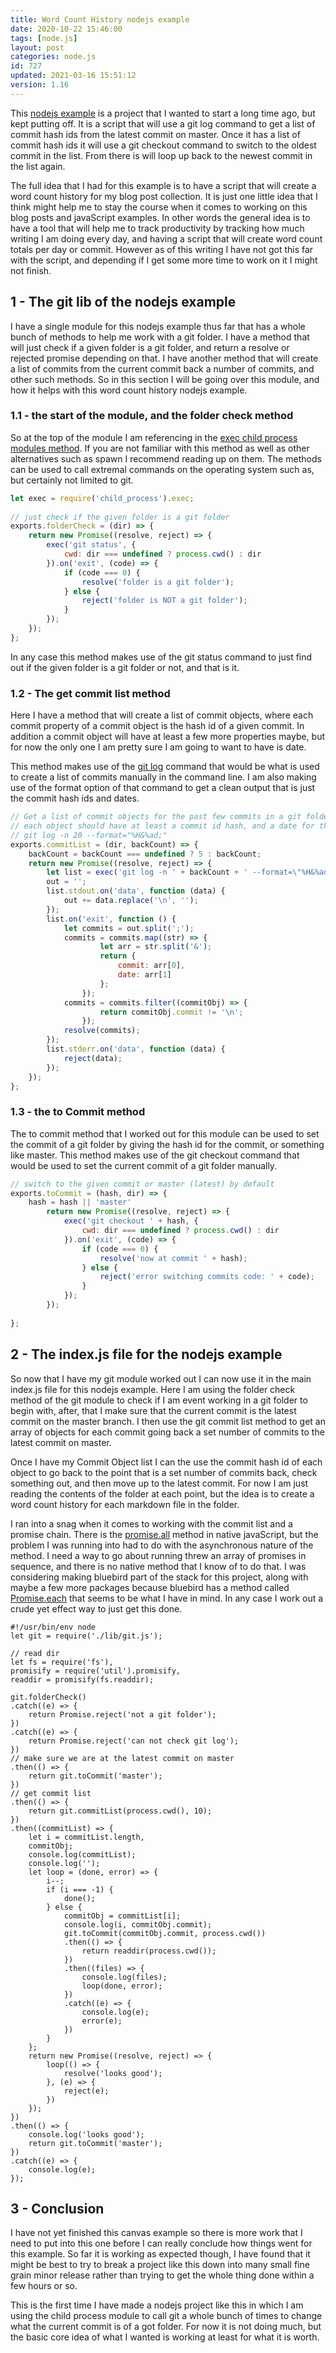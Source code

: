 ```yaml
---
title: Word Count History nodejs example
date: 2020-10-22 15:46:00
tags: [node.js]
layout: post
categories: node.js
id: 727
updated: 2021-03-16 15:51:12
version: 1.16
---
```


This [nodejs example](/2021/03/16/nodejs-example/) is a project that I wanted to start a long time ago, but kept putting off. It is a script that will use a git log command to get a list of commit hash ids from the latest commit on master. Once it has a list of commit hash ids it will use a git checkout command to switch to the oldest commit in the list. From there is will loop up back to the newest commit in the list again.

The full idea that I had for this example is to have a script that will create a word count history for my blog post collection. It is just one little idea that I think might help me to stay the course when it comes to working on this blog posts and javaScript examples. In other words the general idea is to have a tool that will help me to track productivity by tracking how much writing I am doing every day, and having a script that will create word count totals per day or commit. However as of this writing I have not got this far with the script, and depending if I get some more time to work on it I might not finish.

<!-- more -->

## 1 - The git lib of the nodejs example

I have a single module for this nodejs example thus far that has a whole bunch of methods to help me work with a git folder. I have a method that will just check if a given folder is a git folder, and return a resolve or rejected promise depending on that. I have another method that will create a list of commits from the current commit back a number of commits, and other such methods. So in this section I will be going over this module, and how it helps with this word count history nodejs example.

### 1.1 - the start of the module, and the folder check method

So at the top of the module I am referencing in the [exec child process modules method](/2020/10/21/nodejs-child-process-exec/). If you are not familiar with this method as well as other alternatives such as spawn I recommend reading up on them. The methods can be used to call extremal commands on the operating system such as, but certainly not limited to git.

```js
let exec = require('child_process').exec;
 
// just check if the given folder is a git folder
exports.folderCheck = (dir) => {
    return new Promise((resolve, reject) => {
        exec('git status', {
            cwd: dir === undefined ? process.cwd() : dir
        }).on('exit', (code) => {
            if (code === 0) {
                resolve('folder is a git folder');
            } else {
                reject('folder is NOT a git folder');
            }
        });
    });
};
```

In any case this method makes use of the git status command to just find out if the given folder is a git folder or not, and that is it.

### 1.2 - The get commit list method

Here I have a method that will create a list of commit objects, where each commit property of a commit object is the hash id of a given commit. In addition a commit object will have at least a few more properties maybe, but for now the only one I am pretty sure I am going to want to have is date. 

This method makes use of the [git log](/2019/05/29/git-log/) command that would be what is used to create a list of commits manually in the command line. I am also making use of the format option of that command to get a clean output that is just the commit hash ids and dates.

```js
// Get a list of commit objects for the past few commits in a git folder
// each object should have at least a commit id hash, and a date for the commit
// git log -n 20 --format="%H&%ad;"
exports.commitList = (dir, backCount) => {
    backCount = backCount === undefined ? 5 : backCount;
    return new Promise((resolve, reject) => {
        let list = exec('git log -n ' + backCount + ' --format=\"%H&%ad;\"'),
        out = '';
        list.stdout.on('data', function (data) {
            out += data.replace('\n', '');
        });
        list.on('exit', function () {
            let commits = out.split(';');
            commits = commits.map((str) => {
                    let arr = str.split('&');
                    return {
                        commit: arr[0],
                        date: arr[1]
                    };
                });
            commits = commits.filter((commitObj) => {
                    return commitObj.commit != '\n';
                });
            resolve(commits);
        });
        list.stderr.on('data', function (data) {
            reject(data);
        });
    });
};
```

### 1.3 - the to Commit method

The to commit method that I worked out for this module can be used to set the commit of a git folder by giving the hash id for the commit, or something like master. This method makes use of the git checkout command that would be used to set the current commit of a git folder manually.

```js
// switch to the given commit or master (latest) by default
exports.toCommit = (hash, dir) => {
    hash = hash || 'master'
        return new Promise((resolve, reject) => {
            exec('git checkout ' + hash, {
                cwd: dir === undefined ? process.cwd() : dir
            }).on('exit', (code) => {
                if (code === 0) {
                    resolve('now at commit ' + hash);
                } else {
                    reject('error switching commits code: ' + code);
                }
            });
        });
 
};
```
## 2 - The index.js file for the nodejs example

So now that I have my git module worked out I can now use it in the main index.js file for this nodejs example. Here I am using the folder check method of the git module to check if I am event working in a git folder to begin with, after, that I make sure that the current commit is the latest commit on the master branch. I then use the git commit list method to get an array of objects for each commit going back a set number of commits to the latest commit on master.

Once I have my Commit Object list I can the use the commit hash id of each object to go back to the point that is a set number of commits back, check something out, and then move up to the latest commit. For now I am just reading the contents of the folder at each point, but the idea is to create a word count history for each markdown file in the folder.

I ran into a snag when it comes to working with the commit list and a promise chain. There is the [promise.all](https://developer.mozilla.org/en-US/docs/Web/JavaScript/Reference/Global_Objects/Promise/all) method in native javaScript, but the problem I was running into had to do with the asynchronous nature of the method. I need a way to go about running threw an array of promises in sequence, and there is no native method that I know of to do that. I was considering making bluebird part of the stack for this project, along with maybe a few more packages because bluebird has a method called [Promise.each](http://bluebirdjs.com/docs/api/promise.each.html) that seems to be what I have in mind. In any case I work out a crude yet effect way to just get this done.

```
#!/usr/bin/env node
let git = require('./lib/git.js');
 
// read dir
let fs = require('fs'),
promisify = require('util').promisify,
readdir = promisify(fs.readdir);
 
git.folderCheck()
.catch((e) => {
    return Promise.reject('not a git folder');
})
.catch((e) => {
    return Promise.reject('can not check git log');
})
// make sure we are at the latest commit on master
.then(() => {
    return git.toCommit('master');
})
// get commit list
.then(() => {
    return git.commitList(process.cwd(), 10);
})
.then((commitList) => {
    let i = commitList.length,
    commitObj;
    console.log(commitList);
    console.log('');
    let loop = (done, error) => {
        i--;
        if (i === -1) {
            done();
        } else {
            commitObj = commitList[i];
            console.log(i, commitObj.commit);
            git.toCommit(commitObj.commit, process.cwd())
            .then(() => {
                return readdir(process.cwd());
            })
            .then((files) => {
                console.log(files);
                loop(done, error);
            })
            .catch((e) => {
                console.log(e);
                error(e);
            })
        }
    };
    return new Promise((resolve, reject) => {
        loop(() => {
            resolve('looks good');
        }, (e) => {
            reject(e);
        })
    });
})
.then(() => {
    console.log('looks good');
    return git.toCommit('master');
})
.catch((e) => {
    console.log(e);
});
```

## 3 - Conclusion

I have not yet finished this canvas example so there is more work that I need to put into this one before I can really conclude how things went for this example. So far it is working as expected though, I have found that it might be best to try to break a project like this down into many small fine grain minor release rather than trying to get the whole thing done within a few hours or so.

This is the first time I have made a nodejs project like this in which I am using the child process module to call git a whole bunch of times to change what the current commit is of a got folder. For now it is not doing much, but the basic core idea of what I wanted is working at least for what it is worth.